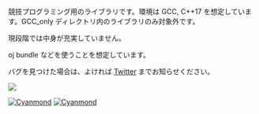 競技プログラミング用のライブラリです。環境は GCC, C++17 を想定しています。GCC_only ディレクトリ内のライブラリのみ対象外です。

現段階では中身が充実していません。

oj bundle などを使うことを想定しています。

バグを見つけた場合は、よければ [Twitter](https://twitter.com/Cyanmond_mapr) までお知らせください。

 [![](https://img.shields.io/badge/license-CC0_License-blue.svg)](https://github.com/Cyanmond/library/blob/main/LICENSE)

[![Cyanmond](https://img.shields.io/endpoint?url=https%3A%2F%2Fatcoder-badges.now.sh%2Fapi%2Fatcoder%2Fjson%2FCyanmond)](https://atcoder.jp/users/Cyanmond)
[![Cyanmond](https://img.shields.io/endpoint?url=https%3A%2F%2Fatcoder-badges.now.sh%2Fapi%2Fcodeforces%2Fjson%2FCyanmond)](https://codeforces.com/profile/Cyanmond)
